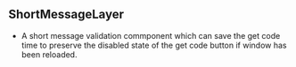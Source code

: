 ## ShortMessageLayer
- A short message validation commponent which can save the get code time to preserve the disabled state of the get code button if window has been reloaded.